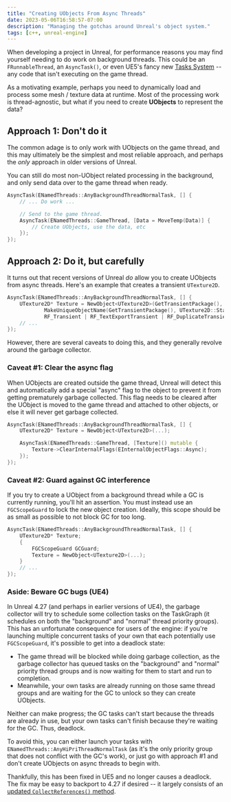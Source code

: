 ```yaml
---
title: "Creating UObjects From Async Threads"
date: 2023-05-06T16:58:57-07:00
description: "Managing the gotchas around Unreal's object system."
tags: [c++, unreal-engine]
---
```


When developing a project in Unreal, for performance reasons you may find
yourself needing to do work on background threads. This could be an
`FRunnableThread`, an `AsyncTask()`, or even UE5's fancy new
[Tasks System](https://docs.unrealengine.com/5.0/en-US/tasks-systems-in-unreal-engine/)
-- any code that isn't executing on the game thread.

As a motivating example, perhaps you need to dynamically load and process some
mesh / texture data at runtime. Most of the processing work is thread-agnostic,
but what if you need to create **UObjects** to represent the data?

## Approach 1: Don't do it

The common adage is to only work with UObjects on the game thread, and this may
ultimately be the simplest and most reliable approach, and perhaps the _only_
approach in older versions of Unreal.

You can still do most non-UObject related processing in the background, and only
send data over to the game thread when ready.

```c++
AsyncTask(ENamedThreads::AnyBackgroundThreadNormalTask, [] {
    // ... Do work ...

    // Send to the game thread.
    AsyncTask(ENamedThreads::GameThread, [Data = MoveTemp(Data)] {
        // Create UObjects, use the data, etc
    });
});
```

## Approach 2: Do it, but carefully

It turns out that recent versions of Unreal _do_ allow you to create UObjects
from async threads. Here's an example that creates a transient `UTexture2D`.

```c++
AsyncTask(ENamedThreads::AnyBackgroundThreadNormalTask, [] {
    UTexture2D* Texture = NewObject<UTexture2D>(GetTransientPackage(),
            MakeUniqueObjectName(GetTransientPackage(), UTexture2D::StaticClass(), TEXT("MyTexture")),
            RF_Transient | RF_TextExportTransient | RF_DuplicateTransient);
    // ...
});
```

However, there are several caveats to doing this, and they generally revolve
around the garbage collector.

### Caveat #1: Clear the async flag

When UObjects are created outside the game thread, Unreal will detect this and
automatically add a special "async" flag to the object to prevent it from
getting prematurely garbage collected. This flag needs to be cleared after the
UObject is moved to the game thread and attached to other objects, or else it
will never get garbage collected.

```c++
AsyncTask(ENamedThreads::AnyBackgroundThreadNormalTask, [] {
    UTexture2D* Texture = NewObject<UTexture2D>(...);

    AsyncTask(ENamedThreads::GameThread, [Texture]() mutable {
        Texture->ClearInternalFlags(EInternalObjectFlags::Async);
    });
});
```

### Caveat #2: Guard against GC interference

If you try to create a UObject from a background thread while a GC is currently
running, you'll hit an assertion. You must instead use an `FGCScopeGuard` to
lock the new object creation. Ideally, this scope should be as small as possible
to not block GC for too long.

```c++
AsyncTask(ENamedThreads::AnyBackgroundThreadNormalTask, [] {
    UTexture2D* Texture;
    {
        FGCScopeGuard GCGuard;
        Texture = NewObject<UTexture2D>(...);
    }
    // ...
});
```

### Aside: Beware GC bugs (UE4)

In Unreal 4.27 (and perhaps in earlier versions of UE4), the garbage collector
will try to schedule some collection tasks on the TaskGraph (it schedules on
both the "background" and "normal" thread priority groups). This has an
unfortunate consequence for users of the engine: if you're launching multiple
concurrent tasks of your own that each potentially use `FGCScopeGuard`, it's
possible to get into a deadlock state:

- The game thread will be blocked while doing garbage collection, as the garbage
  collector has queued tasks on the "background" and "normal" priority thread
  groups and is now waiting for them to start and run to completion.
- Meanwhile, your own tasks are already running on those same thread groups and
  are waiting for the GC to unlock so they can create UObjects.

Neither can make progress; the GC tasks can't start because the threads are
already in use, but your own tasks can't finish because they're waiting for the
GC. Thus, deadlock.

To avoid this, you can either launch your tasks with
`ENamedThreads::AnyHiPriThreadNormalTask` (as it's the only priority group that
does not conflict with the GC's work), or just go with approach #1 and don't
create UObjects on async threads to begin with.

Thankfully, this has been fixed in UE5 and no longer causes a deadlock. The fix
may be easy to backport to 4.27 if desired -- it largely consists of an
[updated `CollectReferences()` method](https://github.com/EpicGames/UnrealEngine/blob/cdaec5b33ea5d332e51eee4e4866495c90442122/Engine/Source/Runtime/CoreUObject/Public/UObject/FastReferenceCollector.h#L554).
